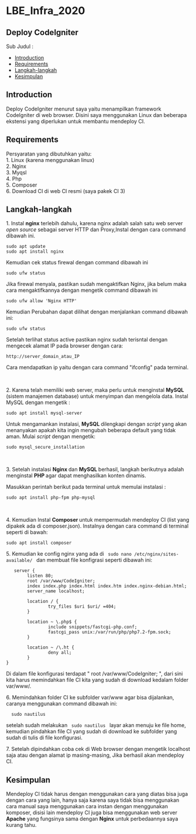 # LBE_Infra_2020

## Deploy CodeIgniter

Sub Judul :

- <a href="#Introduction"> Introduction </a>
- <a href="#Requirements"> Requirements </a>
- <a href="#Langkah-langkah"> Langkah-langkah </a>
- <a href="#Kesimpulan"> Kesimpulan </a>

## Introduction
<justify>
<p> Deploy CodeIgniter menurut saya yaitu menampilkan framework CodeIgniter di web browser. Disini saya menggunakan Linux dan beberapa ekstensi yang diperlukan untuk membantu mendeploy CI. </p>
</justify>

## Requirements
<justify>
<p> Persyaratan yang dibutuhkan yaitu: <br>
1. Linux (karena menggunakan linux) <br>
2. Nginx <br>
3. Myqsl <br>
4. Php <br>
5. Composer <br>
6. Download CI di web CI resmi (saya pakek CI 3) </p>
</justify>

## Langkah-langkah
<justify>
<p> 1. Instal <b>nginx</b> terlebih dahulu, karena nginx adalah salah satu web server <i> open source </i> sebagai server HTTP dan Proxy,Instal dengan cara command dibawah ini.</p>
  
    sudo apt update
    sudo apt install nginx
   
<p> Kemudian cek status firewal dengan command dibawah ini</p>

    sudo ufw status
    
<p> Jika firewal menyala, pastikan sudah mengaktifkan Nginx, jika belum maka cara mengaktifkannya dengan mengetik command dibawah ini</p>

    sudo ufw allow 'Nginx HTTP'
    
<p> Kemudian Perubahan dapat dilihat dengan menjalankan command dibawah ini:</p>

    sudo ufw status

<p> Setelah terlihat status active pastikan nginx sudah terisntal dengan mengecek alamat IP pada browser dengan cara:</p>
    
    http://server_domain_atau_IP

<p> Cara mendapatkan ip yaitu dengan cara command "ifconfig" pada terminal. </p> <br>


<p> 2. Karena telah memiliki web server, maka perlu untuk menginstal <b> MySQL </b> (sistem manajemen database) untuk menyimpan dan mengelola data. Instal MySQL dengan mengetik :
</p>

    sudo apt install mysql-server

<p> Untuk mengamankan instalasi, <b> MySQL </b> dilengkapi dengan <i>script</i> yang akan menanyakan apakah kita ingin mengubah beberapa default yang tidak aman. Mulai <i>script</i> dengan mengetik:</p>

    sudo mysql_secure_installation

<br>

<p> 3. Setelah instalasi <b> Nginx </b> dan <b> MySQL </b> berhasil, langkah berikutnya adalah menginstal <b> PHP </b> agar dapat menghasilkan konten dinamis.</p>

<p>Masukkan perintah berikut pada terminal untuk memulai instalasi :</p>

    sudo apt install php-fpm php-mysql

<br>

<p> 4. Kemudian Instal <b> Composer </b> untuk mempermudah mendeploy CI (list yang dipakek ada di composer.json). Instalnya dengan cara command di terminal seperti di bawah: </p>
  
    sudo apt install composer
    
<p> 5. Kemudian ke config nginx yang ada di <code> sudo nano /etc/nginx/sites-available/ </code> dan membuat file konfigrasi seperti dibawah ini: </p> 

       server {
            listen 80;
            root /var/www/CodeIgniter;
            index index.php index.html index.htm index.nginx-debian.html;
            server_name localhost;

            location / {
                    try_files $uri $uri/ =404;
            }

            location ~ \.php$ {
                    include snippets/fastcgi-php.conf;
                    fastcgi_pass unix:/var/run/php/php7.2-fpm.sock;
            }

            location ~ /\.ht {
                    deny all;
            }
    }

<p> Di dalam file konfigurasi terdapat " root /var/www/CodeIgniter; ", dari sini kita harus memindahkan file CI kita yang sudah di download kedalam folder var/www/.

<p> 6. Memindahkan folder CI ke subfolder var/www agar bisa dijalankan, caranya menggunakan command dibawah ini:

      sudo nautilus
      
<p> setelah sudah melakukan <code> sudo nautilus </code> layar akan menuju ke file home, kemudian pindahkan file CI yang sudah di download ke subfolder yang sudah di tulis di file konfigurasi. </p>

<p> 7. Setelah dipindahkan coba cek di Web browser dengan mengetik localhost saja atau dengan alamat ip masing-masing, Jika berhasil akan mendeploy CI.
</justify>  
  
## Kesimpulan
<justify>
  <p> Mendeploy CI tidak harus dengan menggunakan cara yang diatas bisa juga dengan cara yang lain, hanya saja karena saya tidak bisa menggunakan cara manual saya menggunakan cara instan dengan menggunakan komposer, disisi lain mendeploy CI juga bisa menggunakan web server <b>Apache</b> yang fungsinya sama dengan <b>Nginx</b> untuk perbedaannya saya kurang tahu. </p>
  </justify>
  
